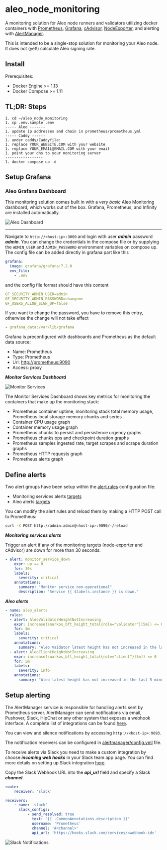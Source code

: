 # aleo_node_monitoring

A monitoring solution for Aleo node runners and validators utilizing docker containers with [Prometheus](https://prometheus.io/), [Grafana](http://grafana.org/), [cAdvisor](https://github.com/google/cadvisor), [NodeExporter](https://github.com/prometheus/node_exporter), 
and alerting with [AlertManager](https://github.com/prometheus/alertmanager). 

This is intended to be a single-stop solution for monitoring your Aleo node. It does not (yet!) calculate Aleo signing rate.

## Install

Prerequisites:

* Docker Engine >= 1.13
* Docker Compose >= 1.11

## TL;DR: Steps
```
1. cd ~/aleo_node_monitoring
1. cp .env.sample .env
----- Aleo -------
1. update ip addresses and chain in prometheus/prometheus.yml
----- Caddy ------
1. under caddy/Caddyfile:
1. replace YOUR_WEBSITE.COM with your website
1. replace YOUR_EMAIL@EMAIL.COM with your email
1. point your dns to your monitoring server
-----------------
1. docker compose up -d
```

## Setup Grafana

### Aleo Grafana Dashboard
This monitoring solution comes built in with a *very basic* Aleo Monitoring dashboard, 
which works out of the box. Grafana, Prometheus, and Infinity are installed 
automatically.

![Aleo Dashboard](https://raw.githubusercontent.com/LavenderFive/aleo_node_monitoring/master/screens/aleo_dashboard.png)

---

Navigate to `http://<host-ip>:3000` and login with user ***admin*** password ***admin***. You can change the credentials in the compose file or by supplying the `ADMIN_USER` and `ADMIN_PASSWORD` environment variables on compose up. The config file can be added directly in grafana part like this

```yaml
grafana:
  image: grafana/grafana:7.2.0
  env_file:
    - .env
```

and the config file format should have this content

```yaml
GF_SECURITY_ADMIN_USER=admin
GF_SECURITY_ADMIN_PASSWORD=changeme
GF_USERS_ALLOW_SIGN_UP=false
```

If you want to change the password, you have to remove this entry, otherwise the change will not take effect

```yaml
- grafana_data:/var/lib/grafana
```

Grafana is preconfigured with dashboards and Prometheus as the default data source:

* Name: Prometheus
* Type: Prometheus
* Url: [http://prometheus:9090](http://prometheus:9090)
* Access: proxy

***Monitor Services Dashboard***

![Monitor Services](https://raw.githubusercontent.com/LavenderFive/aleo_node_monitoring/master/screens/Grafana_Prometheus.png)

The Monitor Services Dashboard shows key metrics for monitoring the containers that make up the monitoring stack:

* Prometheus container uptime, monitoring stack total memory usage, Prometheus local storage memory chunks and series
* Container CPU usage graph
* Container memory usage graph
* Prometheus chunks to persist and persistence urgency graphs
* Prometheus chunks ops and checkpoint duration graphs
* Prometheus samples ingested rate, target scrapes and scrape duration graphs
* Prometheus HTTP requests graph
* Prometheus alerts graph

## Define alerts

Two alert groups have been setup within the [alert.rules](https://github.com/LavenderFive/aleo_node_monitoring/blob/master/prometheus/alert.rules) configuration file:

* Monitoring services alerts [targets](https://github.com/LavenderFive/aleo_node_monitoring/blob/master/prometheus/alert.rules#L13-L22)
* Aleo alerts [targets](https://github.com/LavenderFive/aleo_node_monitoring/blob/master/prometheus/alert.rules#L2-L11)

You can modify the alert rules and reload them by making a HTTP POST call to Prometheus:

```bash
curl -X POST http://admin:admin@<host-ip>:9090/-/reload
```

***Monitoring services alerts***

Trigger an alert if any of the monitoring targets (node-exporter and cAdvisor) are down for more than 30 seconds:

```yaml
- alert: monitor_service_down
    expr: up == 0
    for: 30s
    labels:
      severity: critical
    annotations:
      summary: "Monitor service non-operational"
      description: "Service {{ $labels.instance }} is down."
```

***Aleo alerts***


```yaml
- name: aleo_alerts
  rules:
  - alert: AleoValidatorHeightNotIncreasing
    expr: increase(snarkos_bft_height_total{role="validator"}[5m]) <= 0
    for: 5m
    labels:
      severity: critical
    annotations:
      summary: "Aleo Vaidator latest height has not increased in the last 5 minutes"
  - alert: AleoClientHeightNotIncreasing
    expr: increase(snarkos_bft_height_total{role="client"}[5m]) <= 0
    for: 5m
    labels:
      severity: info
    annotations:
      summary: "Aleo latest height has not increased in the last 5 minutes"
```


## Setup alerting

The AlertManager service is responsible for handling alerts sent by Prometheus server.
AlertManager can send notifications via email, Pushover, Slack, HipChat or any other system that exposes a webhook interface.
A complete list of integrations can be found [here](https://prometheus.io/docs/alerting/configuration).

You can view and silence notifications by accessing `http://<host-ip>:9093`.

The notification receivers can be configured in [alertmanager/config.yml](https://github.com/LavenderFive/aleo_node_monitoring/blob/master/alertmanager/config.yml) file.

To receive alerts via Slack you need to make a custom integration by choose ***incoming web hooks*** in your Slack team app page.
You can find more details on setting up Slack integration [here](http://www.robustperception.io/using-slack-with-the-alertmanager/).

Copy the Slack Webhook URL into the ***api_url*** field and specify a Slack ***channel***.

```yaml
route:
    receiver: 'slack'

receivers:
    - name: 'slack'
      slack_configs:
          - send_resolved: true
            text: "{{ .CommonAnnotations.description }}"
            username: 'Prometheus'
            channel: '#<channel>'
            api_url: 'https://hooks.slack.com/services/<webhook-id>'
```

![Slack Notifications](https://raw.githubusercontent.com/LavenderFive/aleo_node_monitoring/master/screens/Slack_Notifications.png)
